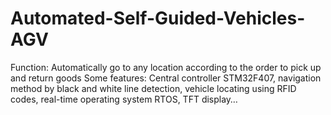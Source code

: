 # Automated-Self-Guided-Vehicles-AGV
Function: Automatically go to any location according to the order to pick up and return goods  Some features: Central controller STM32F407, navigation method by black and white line detection, vehicle locating using RFID codes, real-time operating system RTOS, TFT display…
